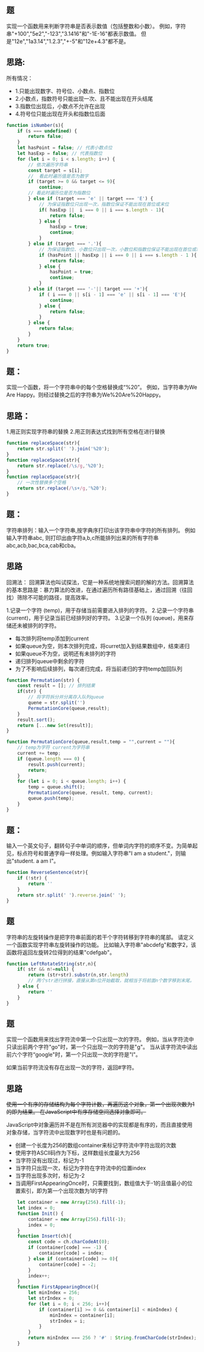 ## 题

实现一个函数用来判断字符串是否表示数值（包括整数和小数）。 例如，字符串"+100","5e2","-123","3.1416"和"-1E-16"都表示数值。 但是"12e","1a3.14","1.2.3","+-5"和"12e+4.3"都不是。

## 思路:

所有情况：
* 1.只能出现数字、符号位、小数点、指数位
* 2.小数点，指数符号只能出现一次、且不能出现在开头结尾
* 3.指数位出现后，小数点不允许在出现
* 4.符号位只能出现在开头和指数位后面

```js
function isNumber(s){
    if (s === undefined) {
        return false;
    }
    let hasPoint = false; // 代表小数点位
    let hasExp = false; // 代表指数位
    for (let i = 0; i < s.length; i++) {
        // 依次遍历字符串
        const target = s[i];
        //  看此时遍历值是否为数字
        if (target >= 0 && target <= 9){
            continue;
        // 看此时遍历位是否为指数位
        } else if (target === 'e' || target === 'E') {
            // 为保证指数位只出现一次，指数位保证不能出现在首位或末位
            if( hasExp ||  i === 0 || i === s.length - 1){
                return false;
            } else {
                hasExp = true;
                continue;
            }
        } else if (target === '.'){
            // 为保证指数位、小数位只出现一次，小数位和指数位保证不能出现在首位或末位
            if (hasPoint || hasExp || i === 0 || i === s.length - 1 ){
                return false;
            } else {
                hasPoint = true;
                continue;
            }
        } else if (target === '-'|| target === '+'){
            if ( i === 0 || s[i - 1] === 'e' || s[i - 1] === 'E'){
                continue;
            } else {
                return false;
            }
        } else {
            return false;
        }
    }
    return true;
}
```

## 题：

实现一个函数，将一个字符串中的每个空格替换成“%20”。
例如，当字符串为We Are Happy。则经过替换之后的字符串为We%20Are%20Happy。

## 思路：

1.用正则实现字符串的替换 
2.用正则表达式找到所有空格在进行替换

```js
function replaceSpace(str){
    return str.split(' ').join('%20');
}
function replaceSpace(str){
    return str.replace(/\s/g,'%20');
}
function replaceSpace(str){
    // 一次性替换多个空格
    return str.replace(/\s+/g,'%20');
}
```

## 题：

字符串排列：输入一个字符串,按字典序打印出该字符串中字符的所有排列。
例如输入字符串abc,
则打印出由字符a,b,c所能排列出来的所有字符串abc,acb,bac,bca,cab和cba。

## 思路
回溯法：
回溯算法也叫试探法，它是一种系统地搜索问题的解的方法。回溯算法的基本思路是：暴力算法的改进，在通过遍历所有路径基础上，通过回溯（往回找）筛除不可能的路径，提高效率。

1.记录一个字符 (temp)，用于存储当前需要进入排列的字符。
2.记录一个字符串 (current)，用于记录当前已经排列好的字符。
3.记录一个队列 (queue)，用来存储还未被排列的字符。

* 每次排列将temp添加到current
* 如果queue为空，则本次排列完成，将curret加入到结果数组中，结束递归
* 如果queue不为空，说明还有未排列的字符
* 递归排列queue中剩余的字符
* 为了不影响后续排列，每次递归完成，将当前递归的字符temp加回队列

```js
function Permutation(str) {
    const result = []; // 排列结果
    if(str) {
        // 将字符拆分并分离存入队列queue
        quene = str.split('')
        PermutationCore(queue,result);
    }
    result.sort();
    return [...new Set(result)];
}

function PermutationCore(queue,result,temp = "",current = ""){
    // temp为字符 current为字符串
    current += temp;
    if (queue.length === 0) {
        result.push(current);
        return;
    }
    for (let i = 0; i < queue.length; i++) {
        temp = queue.shift();
        PermutationCore(queue, result, temp, current);
        queue.push(temp); 
    }
}
```

## 题：
输入一个英文句子，翻转句子中单词的顺序，但单词内字符的顺序不变。为简单起见，标点符号和普通字母一样处理。例如输入字符串"I am a student."，则输出"student. a am I"。

```js
function ReverseSentence(str){
    if (!str) {
        return ''
    }
    return str.split(' ').reverse.join(' ');
}
```

## 题
字符串的左旋转操作是把字符串前面的若干个字符转移到字符串的尾部。
请定义一个函数实现字符串左旋转操作的功能。
比如输入字符串"abcdefg"和数字2，该函数将返回左旋转2位得到的结果"cdefgab"。
```js
function LeftRotateString(str,n){
    if( str && n!=null) {
        return (str+str).substr(n,str.length)
        // 两个str进行拼接，直接从第n位开始截取，就相当于将前面n个数字移到末尾。
    } else {
        return ''
    }
}
```

## 题
实现一个函数用来找出字符流中第一个只出现一次的字符。
例如，当从字符流中只读出前两个字符"go"时，第一个只出现一次的字符是"g"。 
当从该字符流中读出前六个字符“google"时，第一个只出现一次的字符是"l"。

如果当前字符流没有存在出现一次的字符，返回#字符。

## 思路
<del>使用一个有序的存储结构为每个字符计数，再遍历这个对象，第一个出现次数为1的即为结果。
在JavaScript中有序存储空间选择对象即可。</del>

JavaScript中对象遍历并不是在所有浏览器中的实现都是有序的，而且直接使用对象存储，当字符流中出现数字时也是有问题的。

* 创建一个长度为256的数组container来标记字符流中字符出现的次数
* 使用字符ASCII码作为下标，这样数组长度最大为256
* 当字符没有出现过，标记为-1
* 当字符只出现一次，标记为字符在字符流中的位置index
* 当字符出现多次时，标记为-2
* 当调用FirstAppearingOnce时，只需要找到，数组值大于-1的且值最小的位置索引，即为第一个出现次数为1的字符
  
```js
    let container = new Array(256).fill(-1);
    let index = 0;
    function Init() {
        container = new Array(256).fill(-1);
        index = 0;
    }
    function Insert(ch){
        const code = ch.charCodeAt(0);
        if (container[code] === -1) {
            container[code] = index;
        } else if (container[code] >= 0){
            container[code] = -2;
        }
        index++;
    }
    function FirstAppearingOnce(){
        let minIndex = 256;
        let strIndex = 0;
        for (let i = 0; i < 256; i++){
            if (container[i] >= 0 && container[i] < minIndex) {
                minIndex = container[i];
                strIndex = i;
            }
        }
        return minIndex === 256 ? '#' : String.fromCharCode(strIndex);
    }
```